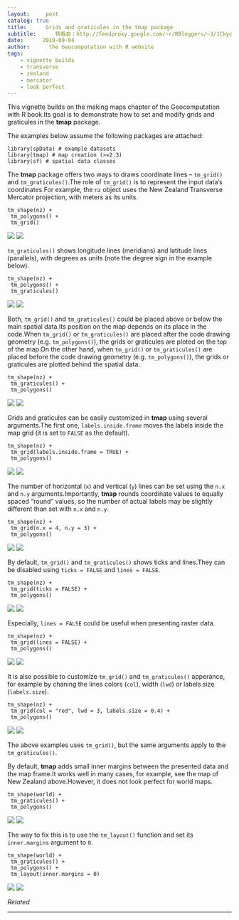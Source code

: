 ```yaml
---
layout:     post
catalog: true
title:      Grids and graticules in the tmap package
subtitle:      转载自：http://feedproxy.google.com/~r/RBloggers/~3/1Ckyow31hKo/
date:      2019-09-04
author:      the Geocomputation with R website
tags:
    - vignette builds
    - transverse
    - zealand
    - mercator
    - look perfect
---
```






This vignette builds on the making maps chapter of the Geocomputation with R book.Its goal is to demonstrate how to set and modify grids and graticules in the **tmap** package.

The examples below assume the following packages are attached:

```
library(spData) # example datasets
library(tmap) # map creation (>=2.3)
library(sf) # spatial data classes
```

The **tmap** package offers two ways to draws coordinate lines – `tm_grid()` and `tm_graticules()`.The role of `tm_grid()` is to represent the input data’s coordinates.For example, the `nz` object uses the New Zealand Transverse Mercator projection, with meters as its units.

```
tm_shape(nz) + 
 tm_polygons() +
 tm_grid()
```

![](https://i0.wp.com/geocompr.github.io/post/2019/tmap-grid_files/figure-html/unnamed-chunk-3-1.png?w=450&is-pending-load=1#038;ssl=1)
![](https://i0.wp.com/geocompr.github.io/post/2019/tmap-grid_files/figure-html/unnamed-chunk-3-1.png?w=450&ssl=1)


`tm_graticules()` shows longitude lines (meridians) and latitude lines (parallels), with degrees as units (note the degree sign in the example below).

```
tm_shape(nz) + 
 tm_polygons() +
 tm_graticules()
```

![](https://i2.wp.com/geocompr.github.io/post/2019/tmap-grid_files/figure-html/unnamed-chunk-4-1.png?w=450&is-pending-load=1#038;ssl=1)
![](https://i2.wp.com/geocompr.github.io/post/2019/tmap-grid_files/figure-html/unnamed-chunk-4-1.png?w=450&ssl=1)


Both, `tm_grid()` and `tm_graticules()` could be placed above or below the main spatial data.Its position on the map depends on its place in the code.When `tm_grid()` or `tm_graticules()` are placed after the code drawing geometry (e.g. `tm_polygons()`), the grids or graticules are ploted on the top of the map.On the other hand, when `tm_grid()` or `tm_graticules()` are placed before the code drawing geometry (e.g. `tm_polygons()`), the grids or graticules are plotted behind the spatial data.

```
tm_shape(nz) +
 tm_graticules() + 
 tm_polygons()
```

![](https://i1.wp.com/geocompr.github.io/post/2019/tmap-grid_files/figure-html/unnamed-chunk-6-1.png?w=450&is-pending-load=1#038;ssl=1)
![](https://i1.wp.com/geocompr.github.io/post/2019/tmap-grid_files/figure-html/unnamed-chunk-6-1.png?w=450&ssl=1)


Grids and graticules can be easily customized in **tmap** using several arguments.The first one, `labels.inside.frame` moves the labels inside the map grid (it is set to `FALSE` as the default).

```
tm_shape(nz) +
 tm_grid(labels.inside.frame = TRUE) + 
 tm_polygons()
```

![](https://i0.wp.com/geocompr.github.io/post/2019/tmap-grid_files/figure-html/unnamed-chunk-7-1.png?w=450&is-pending-load=1#038;ssl=1)
![](https://i0.wp.com/geocompr.github.io/post/2019/tmap-grid_files/figure-html/unnamed-chunk-7-1.png?w=450&ssl=1)


The number of horizontal (`x`) and vertical (`y`) lines can be set using the `n.x` and `n.y` arguments.Importantly, **tmap** rounds coordinate values to equally spaced “round” values, so the number of actual labels may be slightly different than set with `n.x` and `n.y`.

```
tm_shape(nz) +
 tm_grid(n.x = 4, n.y = 3) + 
 tm_polygons()
```

![](https://i0.wp.com/geocompr.github.io/post/2019/tmap-grid_files/figure-html/unnamed-chunk-8-1.png?w=450&is-pending-load=1#038;ssl=1)
![](https://i0.wp.com/geocompr.github.io/post/2019/tmap-grid_files/figure-html/unnamed-chunk-8-1.png?w=450&ssl=1)


By default, `tm_grid()` and `tm_graticules()` shows ticks and lines.They can be disabled using `ticks = FALSE` and `lines = FALSE`.

```
tm_shape(nz) +
 tm_grid(ticks = FALSE) +
 tm_polygons()
```

![](https://i1.wp.com/geocompr.github.io/post/2019/tmap-grid_files/figure-html/unnamed-chunk-9-1.png?w=450&is-pending-load=1#038;ssl=1)
![](https://i1.wp.com/geocompr.github.io/post/2019/tmap-grid_files/figure-html/unnamed-chunk-9-1.png?w=450&ssl=1)


Especially, `lines = FALSE` could be useful when presenting raster data.

```
tm_shape(nz) +
 tm_grid(lines = FALSE) +
 tm_polygons()
```

![](https://i2.wp.com/geocompr.github.io/post/2019/tmap-grid_files/figure-html/unnamed-chunk-10-1.png?w=450&is-pending-load=1#038;ssl=1)
![](https://i2.wp.com/geocompr.github.io/post/2019/tmap-grid_files/figure-html/unnamed-chunk-10-1.png?w=450&ssl=1)


It is also possible to customize `tm_grid()` and `tm_graticules()` apperance, for example by chaning the lines colors (`col`), width (`lwd`) or labels size (`labels.size`).

```
tm_shape(nz) +
 tm_grid(col = "red", lwd = 3, labels.size = 0.4) +
 tm_polygons()
```

![](https://i2.wp.com/geocompr.github.io/post/2019/tmap-grid_files/figure-html/unnamed-chunk-11-1.png?w=450&is-pending-load=1#038;ssl=1)
![](https://i2.wp.com/geocompr.github.io/post/2019/tmap-grid_files/figure-html/unnamed-chunk-11-1.png?w=450&ssl=1)


The above examples uses `tm_grid()`, but the same arguments apply to the `tm_graticules()`.

By default, **tmap** adds small inner margins between the presented data and the map frame.It works well in many cases, for example, see the map of New Zealand above.However, it does not look perfect for world maps.

```
tm_shape(world) + 
 tm_graticules() + 
 tm_polygons()
```

![](https://i2.wp.com/geocompr.github.io/post/2019/tmap-grid_files/figure-html/unnamed-chunk-12-1.png?w=450&is-pending-load=1#038;ssl=1)
![](https://i2.wp.com/geocompr.github.io/post/2019/tmap-grid_files/figure-html/unnamed-chunk-12-1.png?w=450&ssl=1)


The way to fix this is to use the `tm_layout()` function and set its `inner.margins` argument to `0`.

```
tm_shape(world) + 
 tm_graticules() + 
 tm_polygons() +
 tm_layout(inner.margins = 0)
```

![](https://i2.wp.com/geocompr.github.io/post/2019/tmap-grid_files/figure-html/unnamed-chunk-13-1.png?w=450&is-pending-load=1#038;ssl=1)
![](https://i2.wp.com/geocompr.github.io/post/2019/tmap-grid_files/figure-html/unnamed-chunk-13-1.png?w=450&ssl=1)



*Related*






---
